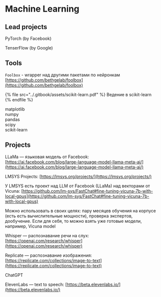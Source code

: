 # Machine Learning

## Lead projects

PyTorch (by Facebook)

TenserFlow (by Google)

## Tools

`Foolbox` - wrapper над другими пакетами по нейронкам [https://github.com/bethgelab/foolbox](https://github.com/bethgelab/foolbox)

{% file src="../.gitbook/assets/scikit-learn.pdf" %}
Ведение в scikit-learn
{% endfile %}

matplotlib \
numpy \
pandas \
scipy \
scikit-learn

## Projects

LLaMa — языковая модель от Facebook: [https://ai.facebook.com/blog/large-language-model-llama-meta-ai/](https://ai.facebook.com/blog/large-language-model-llama-meta-ai/)

LMSYS Projects: [https://lmsys.org/projects/](https://lmsys.org/projects/)

У LMSYS есть проект над LLM от Facebook (LLaMa) над векторами от Vicuna: [https://github.com/lm-sys/FastChat#fine-tuning-vicuna-7b-with-local-gpus](https://github.com/lm-sys/FastChat#fine-tuning-vicuna-7b-with-local-gpus)

Можно использовать в своих целях: пару месяцев обучения на корпусе (есть есть вычислительные мощности), проверка экспертов, дообучение. Если для себя, то можно взять уже готовые модели, например, Vicuna model

Whisper — распознавание речи на слух: [https://openai.com/research/whisper](https://openai.com/research/whisper)

Replicate — распознавание изображения: [https://replicate.com/collections/image-to-text](https://replicate.com/collections/image-to-text)

ChatGPT

ElevenLabs — text to speech: [https://beta.elevenlabs.io/](https://beta.elevenlabs.io/)
